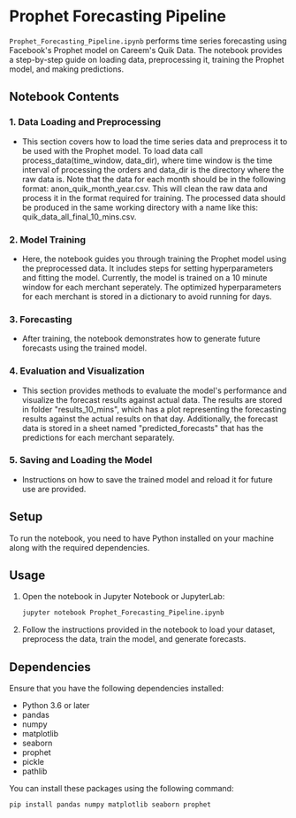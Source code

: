 # Prophet Forecasting Pipeline

`Prophet_Forecasting_Pipeline.ipynb` performs time series forecasting using Facebook's Prophet model on Careem's Quik Data. The notebook provides a step-by-step guide on loading data, preprocessing it, training the Prophet model, and making predictions.

## Notebook Contents

### 1. **Data Loading and Preprocessing**
   - This section covers how to load the time series data and preprocess it to be used with the Prophet model. To load data call process_data(time_window, data_dir), where time window is the time interval of processing the orders and data_dir is the directory where the raw data is.  Note that the data for each month should be in the following format: anon_quik_month_year.csv. This will clean the raw data and process it in the format required for training. The processed data should be produced in the same working directory with a name like this: quik_data_all_final_10_mins.csv.

### 2. **Model Training**
   - Here, the notebook guides you through training the Prophet model using the preprocessed data. It includes steps for setting hyperparameters and fitting the model. Currently, the model is trained on a 10 minute window for each merchant seperately. The optimized hyperparameters for each merchant is stored in a dictionary to avoid running for days.

### 3. **Forecasting**
   - After training, the notebook demonstrates how to generate future forecasts using the trained model.

### 4. **Evaluation and Visualization**
   - This section provides methods to evaluate the model's performance and visualize the forecast results against actual data. The results are stored in folder "results_10_mins", which has a plot representing the forecasting results against the actual results on that day. Additionally, the forecast data is stored in a sheet named "predicted_forecasts" that has the predictions for each merchant separately.

### 5. **Saving and Loading the Model**
   - Instructions on how to save the trained model and reload it for future use are provided.


## Setup

To run the notebook, you need to have Python installed on your machine along with the required dependencies.


## Usage

1. Open the notebook in Jupyter Notebook or JupyterLab:
    ```bash
    jupyter notebook Prophet_Forecasting_Pipeline.ipynb
    ```
2. Follow the instructions provided in the notebook to load your dataset, preprocess the data, train the model, and generate forecasts.

## Dependencies

Ensure that you have the following dependencies installed:

- Python 3.6 or later
- pandas
- numpy
- matplotlib
- seaborn
- prophet
- pickle
- pathlib

You can install these packages using the following command:

```bash
pip install pandas numpy matplotlib seaborn prophet
